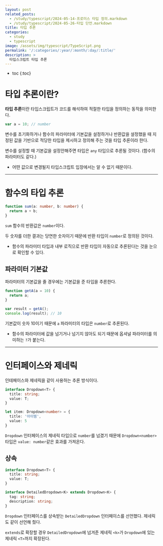 ```yaml
---
layout: post
related_posts:
  - /study/typescript/2024-05-14-프로미스 타입 정의.markdown
  - /study/typescript/2024-05-26-타입 단언.markdown
title: 타입 추론
categories:
  - study
  - typescript
image: /assets/img/typescript/TypeScript.png
permalink: '/:categories/:year/:month/:day/:title/'
description: >
  타입스크립트 타입 추론
---
```


* toc
{:toc}

# 타입 추론이란?

**타입 추론**이란 타입스크립트가 코드를 해석하여 적절한 타입을 정의하는 동작을 의미한다.

```ts
var a = 10; // number
```

변수를 초기화하거나 함수의 파라미터에 기본값을 설정하거나 반환값을 설정했을 때 지정된 값을 기반으로 적당한 타입을 제시하고 정의해 주는 것을 타입 추론이라 한다.

변수를 설정할 때 기본값을 설정안해주면 타입은 `any` 타입으로 추론될 것이다. (함수의 파라미터도 같다.)

- 어떤 값으로 변경될지 타입스크립트 입장에서는 알 수 없기 때문이다.

---
# 함수의 타입 추론

```ts
function sum(a: number, b: number) {
  return a + b;
}
```

`sum` 함수의 반환값은 `number`이다. 

두 숫자를 더한 결과는 당연한 숫자이기 때문에 반환 타입이 `number`로 정의된 것이다.

- 함수의 파라미터 타입과 내부 로직으로 반환 타입이 자동으로 추론된다는 것을 눈으로 확인할 수 있다.

## 파라미터 기본값

파라미터의 기본값을 줄 경우에는 기본값을 준 타입을 추론한다.

```ts
function getA(a = 10) {
  return a;
}

var result = getA();
console.log(result); // 10
```

기본값이 숫자 10이기 때문에 `a` 파라미터의 타입은 `number`로 추론된다. 

- 함수의 파라미터에 값을 넘기거나 넘기지 않아도 되기 때문에 옵셔널 파라미터를 의미하는 `?`가 붙는다.

---
# 인터페이스와 제네릭

인테페이스와 제네릭을 같이 사용하는 추론 방식이다.

```ts
interface Dropdown<T> {
  title: string;
  value: T;
}

let item: Dropdown<number> = {
  title: '아이템',
  value: 5
}
```

`Dropdown` 인터페이스의 제네릭 타입으로 `number`를 넘겼기 때문에 `Dropdown<number>` 타입은 `value: number`같은 효과를 가져온다.

## 상속

```ts
interface Dropdown<T> {
  title: string;
  value: T;
}

interface DetailedDropdown<K> extends Dropdown<K> {
  tag: string;
  description: string;
}
```

`Dropdown` 인터페이스를 상속받는 `DetailedDropdown` 인터페이스를 선언했다. 제네릭도 같이 선언해 줬다.

`extends`로 확장할 경우 `DetailedDropdown`에 넘겨준 제네릭 `<k>`가 `Dropdown`에 있는 제네릭 `<T>`까지 확장된다.